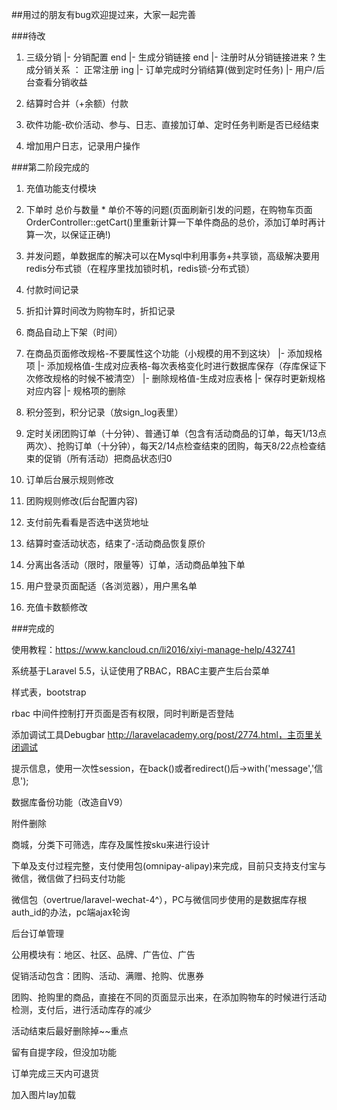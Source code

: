 ##用过的朋友有bug欢迎提过来，大家一起完善


###待改

1. 三级分销
   |- 分销配置 end
   |- 生成分销链接 end
   |- 注册时从分销链接进来 ? 生成分销关系 ： 正常注册 ing
   |- 订单完成时分销结算(做到定时任务)
   |- 用户/后台查看分销收益

1. 结算时合并（+余额）付款

1. 砍件功能-砍价活动、参与、日志、直接加订单、定时任务判断是否已经结束

1. 增加用户日志，记录用户操作


###第二阶段完成的

1. 充值功能支付模块

0. 下单时 总价与数量 * 单价不等的问题(页面刷新引发的问题，在购物车页面OrderController::getCart()里重新计算一下单件商品的总价，添加订单时再计算一次，以保证正确!)

0. 并发问题，单数据库的解决可以在Mysql中利用事务+共享锁，高级解决要用redis分布式锁（在程序里找加锁时机，redis锁-分布式锁）

1. 付款时间记录

1. 折扣计算时间改为购物车时，折扣记录

1. 商品自动上下架（时间）

1. 在商品页面修改规格-不要属性这个功能（小规模的用不到这块）
   |- 添加规格项
   |- 添加规格值-生成对应表格-每次表格变化时进行数据库保存（存库保证下次修改规格的时候不被清空）
   |- 删除规格值-生成对应表格
   |- 保存时更新规格对应内容
   |- 规格项的删除

1. 积分签到，积分记录（放sign_log表里）

1. 定时关闭团购订单（十分钟）、普通订单（包含有活动商品的订单，每天1/13点两次）、抢购订单（十分钟），每天2/14点检查结束的团购，每天8/22点检查结束的促销（所有活动）把商品状态归0

1. 订单后台展示规则修改

1. 团购规则修改(后台配置内容)

1. 支付前先看看是否选中送货地址

1. 结算时查活动状态，结束了-活动商品恢复原价

1. 分离出各活动（限时，限量等）订单，活动商品单独下单

1. 用户登录页面配适（各浏览器），用户黑名单

1. 充值卡数额修改


###完成的

使用教程：https://www.kancloud.cn/li2016/xiyi-manage-help/432741

系统基于Laravel 5.5，认证使用了RBAC，RBAC主要产生后台菜单

样式表，bootstrap

rbac 中间件控制打开页面是否有权限，同时判断是否登陆

添加调试工具Debugbar http://laravelacademy.org/post/2774.html，主页里关闭调试

提示信息，使用一次性session，在back()或者redirect()后->with('message','信息');

数据库备份功能（改造自V9）

附件删除

商城，分类下可筛选，库存及属性按sku来进行设计

下单及支付过程完整，支付使用包(omnipay-alipay)来完成，目前只支持支付宝与微信，微信做了扫码支付功能

微信包（overtrue/laravel-wechat-4^），PC与微信同步使用的是数据库存根auth_id的办法，pc端ajax轮询

后台订单管理

公用模块有：地区、社区、品牌、广告位、广告

促销活动包含：团购、活动、满赠、抢购、优惠券

团购、抢购里的商品，直接在不同的页面显示出来，在添加购物车的时候进行活动检测，支付后，进行活动库存的减少

活动结束后最好删除掉~~重点

留有自提字段，但没加功能

订单完成三天内可退货

加入图片lay加载
